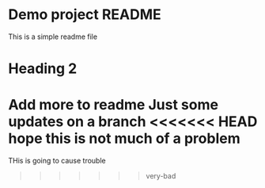 # Demo project README 

This is a simple readme file

# Heading 2

Add more to readme
Just some updates on a branch
<<<<<<< HEAD
hope this is not much of a problem
=======
THis is going to cause trouble
>>>>>>> very-bad

